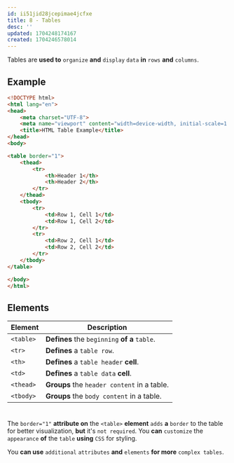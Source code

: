 ```yaml
---
id: ii51jid28jcepimae4jcfxe
title: 8 - Tables
desc: ''
updated: 1704248174167
created: 1704246578014
---
```


Tables are **used to** `organize` **and** `display` `data` **in** `rows` **and** `columns`.


## Example 

```html
<!DOCTYPE html>
<html lang="en">
<head>
    <meta charset="UTF-8">
    <meta name="viewport" content="width=device-width, initial-scale=1.0">
    <title>HTML Table Example</title>
</head>
<body>

<table border="1">
    <thead>
        <tr>
            <th>Header 1</th>
            <th>Header 2</th>
        </tr>
    </thead>
    <tbody>
        <tr>
            <td>Row 1, Cell 1</td>
            <td>Row 1, Cell 2</td>
        </tr>
        <tr>
            <td>Row 2, Cell 1</td>
            <td>Row 2, Cell 2</td>
        </tr>
    </tbody>
</table>

</body>
</html>
```


## Elements

| Element    | Description                              |
|------------|------------------------------------------|
| `<table>`  | **Defines** the `beginning` **of a** `table`.    |
| `<tr>`     | **Defines** a `table row`.                   |
| `<th>`     | **Defines** a `table header` **cell**.             |
| `<td>`     | **Defines** a `table data` **cell**.               |
| `<thead>`  | **Groups** the `header content` in a table.    |
| `<tbody>`  | **Groups** the `body content` in a table.      |

#
The `border="1"` **attribute on** the `<table>` **element** `adds` **a** `border` to the table for better visualization, **but** it's `not required`. You **can** `customize` the `appearance` **of** the `table` **using** `CSS` for styling.

You **can use** `additional` `attributes` **and** `elements` **for more** `complex tables`.